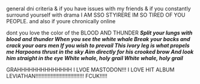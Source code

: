 general dni criteria & if you have issues with my friends & if you constantly surround yourself with drama I AM SSO STYIRERE IM SO TIRED OF YOU PEOPLE.
and also if youre chronically online


dont you love the color of the BLOOD AND THUNDER
***Split your lungs with blood and thunder
When you see the white whale
Break your backs and crack your oars men
If you wish to prevail
This ivory leg is what propels me
Harpoons thrust in the sky
Aim directly for his crooked brow
And look him straight in the eye
White whale, holy grail
White whale, holy grail***

GRAHHHHHHHHHHHHHH I LVOE MASTODON!!! I LOVE HIT ALBUM LEVIATHAN!!!!!!!!!!!!!!!!!!!!!!!!!!!!!!!! FCUK!!!!!



